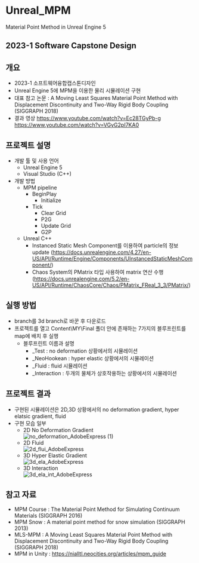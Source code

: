 # Unreal_MPM
Material Point Method in Unreal Engine 5
## 2023-1  Software Capstone Design
## 개요
* 2023-1 소프트웨어융합캡스톤디자인
* Unreal Engine 5에 MPM을 이용한 물리 시뮬레이션 구현
* 대표 참고 논문 : A Moving Least Squares Material Point Method with Displacement Discontinuity and Two-Way Rigid Body Coupling (SIGGRAPH 2018)
* 결과 영상
https://www.youtube.com/watch?v=Ec28TGyPb-g <br/>
https://www.youtube.com/watch?v=VGyG2pI7KA0
## 프로젝트 설명
* 개발 툴 및 사용 언어
    * Unreal Engine 5
    * Visual Studio (C++)
* 개발 방법
    * MPM pipeline
        * BeginPlay
           * Initialize
        * Tick
          * Clear Grid
          * P2G
          * Update Grid
          * G2P
    * Unreal C++
        * Instanced Static Mesh Component를 이용하여 particle의 정보 update (https://docs.unrealengine.com/4.27/en-US/API/Runtime/Engine/Components/UInstancedStaticMeshComponent/)
        * Chaos System의 PMatrix 타입 사용하여 matrix 연산 수행
(https://docs.unrealengine.com/5.2/en-US/API/Runtime/ChaosCore/Chaos/PMatrix_FReal_3_3/PMatrix/)
## 실행 방법
* branch를 3d branch로 바꾼 후 다운로드
* 프로젝트를 열고 Content\MY\Final 폴더 안에 존재하는 7가지의 블루프린트를 map에 배치 후 실행
  * 블루프린트 이름과 설명
    * _Test : no deformation 상황에서의 시뮬레이션
    * _NeoHookean : hyper elastic 상황에서의 시뮬레이션
    * _Fluid : fluid 시뮬레이션
    * _Interaction : 두개의 물체가 상호작용하는 상황에서의 시뮬레이션
## 프로젝트 결과
* 구현된 시뮬레이션은 2D,3D 상황에서의 no deformation gradient, hyper elatsic gradient, fluid
* 구현 모습 일부
   * 2D No Deformation Gradient <br/> ![no_deformation_AdobeExpress (1)](https://github.com/GbLeem/Unreal_MPM/assets/86725870/24c84ebd-0da9-4b06-83f4-9ee52a7a160a)
   * 2D Fluid <br/> ![2d_flui_AdobeExpress](https://github.com/GbLeem/Unreal_MPM/assets/86725870/5fc8f5c3-f24f-4682-ad94-7ed5eb45453a)
   * 3D Hyper Elastic Gradient <br/> ![3d_ela_AdobeExpress](https://github.com/GbLeem/Unreal_MPM/assets/86725870/43e81ce6-f014-4e4a-bc66-32ad3a656172)
   * 3D Interaction <br/> ![3d_ela_int_AdobeExpress](https://github.com/GbLeem/Unreal_MPM/assets/86725870/2d0fdc33-a8a7-4f04-ba89-c6bf2bcb22ab)
## 참고 자료
* MPM Course : The Material Point Method for Simulating Continuum Materials (SIGGRAPH 2016)
* MPM Snow : A material point method for snow simulation (SIGGRAPH 2013)
* MLS-MPM : A Moving Least Squares Material Point Method with Displacement Discontinuity and Two-Way Rigid Body Coupling (SIGGRAPH 2018)
* MPM in Unity : https://nialltl.neocities.org/articles/mpm_guide
